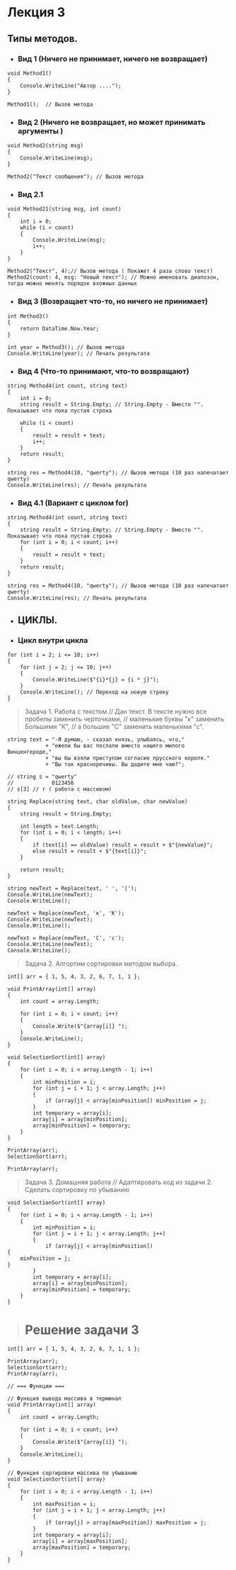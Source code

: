 # Лекция 3
## Типы методов.

* ### Вид 1 (Ничего не принимает, ничего не возвращает)
```
void Method1()
{
    Console.WriteLine("Автор ....");
}

Method1();  // Вызов метода
```

* ### Вид 2  (Ничего не возвращает, но может принимать аргументы )
```
void Method2(string msg)
{
    Console.WriteLine(msg);
}

Method2("Текст сообщения"); // Вызов метода
```

* ### Вид 2.1

``` 
void Method21(string msg, int count)
{
    int i = 0;
    while (i < count)
    {
        Console.WriteLine(msg);
        i++;
    }
}

Method2("Текст", 4);// Вызов метода ( Покажет 4 раза слово текст)
Method2(count: 4, msg: "Новый текст"); // Можно именовать диапозон, тогда можно менять порядок вхожных данных
```

* ### Вид 3 (Возвращает что-то, но ничего не принимает)
```
int Method3()
{
    return DataTime.Now.Year;
}

int year = Method3(); // Вызов метода
Console.WriteLine(year); // Печать результата 
```

* ### Вид 4 (Что-то принимают, что-то возвращают)
```
string Method4(int count, string text)
{
    int i = 0;
    string result = String.Empty; // String.Empty - Вместо "". Показывает что пока пустая строка

    while (i < count)
    {
        result = result + text;
        i++;
    }
    return result;
}

string res = Method4(10, "qwerty"); // Вызов метода (10 раз напечатает qwerty)
Console.WriteLine(res); // Печать результата
```

* ### Вид 4.1 (Вариант с циклом for)
```
string Method4(int count, string text)
{
    string result = String.Empty; // String.Empty - Вместо "". Показывает что пока пустая строка
    for (int i = 0; i < count; i++)
    {
        result = result + text;
    }
    return result;
}

string res = Method4(10, "qwerty"); // Вызов метода (10 раз напечатает qwerty)
Console.WriteLine(res); // Печать результата
```

* ## ЦИКЛЫ. 
* ### Цикл внутри цикла
```
for (int i = 2; i <= 10; i++)
{
    for (int j = 2; j <= 10; j++)
    {
        Console.WriteLine($"{i}*{j} = {i * j}");
    }
    Console.WriteLine(); // Переход на новую строку
}
```

>Задача 1. Работа с текстом
// Дан текст. В тексте нужно все пробелы заменить черточками,
// маленькие буквы "к" заменить Большими "К",
//  а большие "С" заменить маленькими "с".


```
string text = "-Я думаю, - сказал князь, улыбаясь, что,"
            + "ежели бы вас послали вместо нашего милого Винценгероде,"
            + "вы бы взяли приступом согласие прусского короля."
            + "Вы так красноречивы. Вы дадите мне чаю?";

// string s = "qwerty"
//            0123456
// s[3] // r ( работа с массивом)

string Replace(string text, char oldValue, char newValue)
{
    string result = String.Empty;

    int length = text.Length;
    for (int i = 0; i < length; i++)
    {
        if (text[i] == oldValue) result = result + $"{newValue}";
        else result = result + $"{text[i]}";
    }

    return result;
}

string newText = Replace(text, ' ', '|');
Console.WriteLine(newText);
Console.WriteLine();

newText = Replace(newText, 'к', 'К');
Console.WriteLine(newText);
Console.WriteLine();

newText = Replace(newText, 'С', 'с');
Console.WriteLine(newText);
Console.WriteLine();
```


> Задача 2. Алгортим сортировки методом выбора.
```
int[] arr = { 1, 5, 4, 3, 2, 6, 7, 1, 1 };

void PrintArray(int[] array)
{
    int count = array.Length;

    for (int i = 0; i < count; i++)
    {
        Console.Write($"{array[i]} ");
    }
    Console.WriteLine();
}

void SelectionSort(int[] array)
{
    for (int i = 0; i < array.Length - 1; i++)
    {
        int minPosition = i;
        for (int j = i + 1; j < array.Length; j++)
        {
            if (array[j] < array[minPosition]) minPosition = j;
        }
        int temporary = array[i];
        array[i] = array[minPosition];
        array[minPosition] = temporary;
    }
}

PrintArray(arr);
SelectionSort(arr);

PrintArray(arr);
```
> Задача 3. Домашняя работа
// Адаптировать код из задачи 2. Сделать сортировку по убыванию
```
void SelectionSort(int[] array)
{
    for (int i = 0; i < array.Length - 1; i++)
    {
        int minPosition = i;
        for (int j = i + 1; j < array.Length; j++)
        {
            if (array[j] < array[minPosition])
{
    minPosition = j;
}
        }
        int temporary = array[i];
        array[i] = array[minPosition];
        array[minPosition] = temporary;
    }
}
```

> # Решение задачи 3
```
int[] arr = { 1, 5, 4, 3, 2, 6, 7, 1, 1 };

PrintArray(arr);
SelectionSort(arr);
PrintArray(arr);

// === Функции ===

// Функция вывода массива в терминал
void PrintArray(int[] array)
{
    int count = array.Length;

    for (int i = 0; i < count; i++)
    {
        Console.Write($"{array[i]} ");
    }
    Console.WriteLine();
}

// Функция сортировки массива по убыванию
void SelectionSort(int[] array)
{
    for (int i = 0; i < array.Length - 1; i++)
    {
        int maxPosition = i;
        for (int j = i + 1; j < array.Length; j++)
        {
            if (array[j] > array[maxPosition]) maxPosition = j;
        }
        int temporary = array[i];
        array[i] = array[maxPosition];
        array[maxPosition] = temporary;
    }
}
```